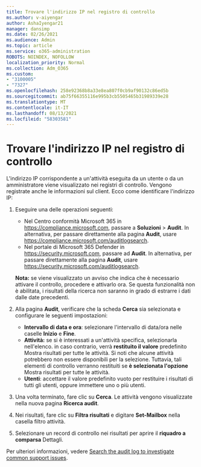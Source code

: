 ```yaml
---
title: Trovare l'indirizzo IP nel registro di controllo
ms.author: v-aiyengar
author: AshaIyengar21
manager: dansimp
ms.date: 02/26/2021
ms.audience: Admin
ms.topic: article
ms.service: o365-administration
ROBOTS: NOINDEX, NOFOLLOW
localization_priority: Normal
ms.collection: Adm_O365
ms.custom:
- "3100005"
- "7327"
ms.openlocfilehash: 258e92368b8a33e8ea807f0cb9af90132c86ed5b
ms.sourcegitcommit: ab75f66355116e995b3cb5505465b31989339e28
ms.translationtype: MT
ms.contentlocale: it-IT
ms.lasthandoff: 08/13/2021
ms.locfileid: "58303581"
---
```

# <a name="find-the-ip-address-in-audit-log"></a>Trovare l'indirizzo IP nel registro di controllo

L'indirizzo IP corrispondente a un'attività eseguita da un utente o da un amministratore viene visualizzato nei registri di controllo. Vengono registrate anche le informazioni sul client. Ecco come identificare l'indirizzo IP:

1. Eseguire una delle operazioni seguenti:
   - Nel Centro conformità Microsoft 365 in <https://compliance.microsoft.com>, passare a **Soluzioni** \> **Audit**. In alternativa, per passare direttamente alla pagina **Audit**, usare <https://compliance.microsoft.com/auditlogsearch>.
   - Nel portale di Microsoft 365 Defender in <https://security.microsoft.com>, passare ad **Audit**. In alternativa, per passare direttamente alla pagina **Audit**, usare <https://security.microsoft.com/auditlogsearch>.

    **Nota:** se viene visualizzato un avviso che indica che è necessario attivare il controllo, procedere e attivarlo ora. Se questa funzionalità non è abilitata, i risultati della ricerca non saranno in grado di estrarre i dati dalle date precedenti.

2. Alla pagina **Audit**, verificare che la scheda **Cerca** sia selezionata e configurare le seguenti impostazioni:
   - **Intervallo di data e ora**: selezionare l'intervallo di data/ora nelle caselle **Inizio** e **Fine**.
   - **Attività:** se si è interessati a un'attività specifica, selezionarla nell'elenco. in caso contrario, verrà **restituito il valore** predefinito Mostra risultati per tutte le attività. Si noti che alcune attività potrebbero non essere disponibili per la selezione. Tuttavia, tali elementi di controllo verranno restituiti se **è selezionata l'opzione** Mostra risultati per tutte le attività.
   - **Utenti**: accettare il valore predefinito vuoto per restituire i risultati di tutti gli utenti, oppure immettere uno o più utenti.

3. Una volta terminato, fare clic su **Cerca**. Le attività vengono visualizzate nella nuova pagina **Ricerca audit**.

4. Nei risultati, fare clic su **Filtra risultati** e digitare **Set-Mailbox** nella casella filtro attività.

5. Selezionare un record di controllo nei risultati per aprire il **riquadro a comparsa** Dettagli.

Per ulteriori informazioni, vedere [Search the audit log to investigate common support issues](https://docs.microsoft.com/microsoft-365/compliance/auditing-troubleshooting-scenarios).
